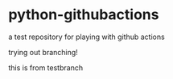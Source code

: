 # python-githubactions
a test repository for playing with github actions

trying out branching!

this is from testbranch
